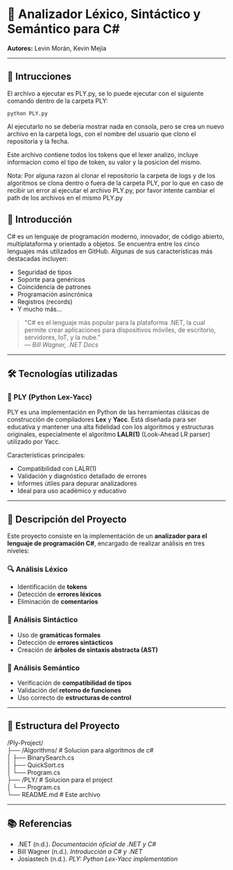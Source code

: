 ﻿# 🧠 Analizador Léxico, Sintáctico y Semántico para C#

**Autores:** Levin Morán, Kevin Mejía

---

## 📃 Intrucciones

El archivo a ejecutar es PLY.py, se lo puede ejecutar con el siguiente comando dentro de la carpeta PLY:

`python PLY.py`

Al ejecutarlo no se deberia mostrar nada en consola, pero se crea un nuevo archivo en la carpeta logs, con el nombre del usuario que clono el repositoria y la fecha.

Este archivo contiene todos los tokens que el lexer analizo, incluye informacion como el tipo de token, su valor y la posicion del mismo.

Nota: Por alguna razon al clonar el repositorio la carpeta de logs y de los algoritmos se clona dentro o fuera de la carpeta PLY, por lo que en caso de recibir un error al ejecutar el archivo PLY.py, por favor intente cambiar el path de los archivos en el mismo PLY.py

## 📌 Introducción

C# es un lenguaje de programación moderno, innovador, de código abierto, multiplataforma y orientado a objetos. Se encuentra entre los cinco lenguajes más utilizados en GitHub. Algunas de sus características más destacadas incluyen:

- Seguridad de tipos  
- Soporte para genéricos  
- Coincidencia de patrones  
- Programación asincrónica  
- Registros (records)  
- Y mucho más...  

> "C# es el lenguaje más popular para la plataforma .NET, la cual permite crear aplicaciones para dispositivos móviles, de escritorio, servidores, IoT, y la nube."  
> — *Bill Wagner, .NET Docs*

---

## 🛠️ Tecnologías utilizadas

### 🔹 PLY (Python Lex-Yacc)

PLY es una implementación en Python de las herramientas clásicas de construcción de compiladores **Lex** y **Yacc**. Está diseñada para ser educativa y mantener una alta fidelidad con los algoritmos y estructuras originales, especialmente el algoritmo **LALR(1)** (Look-Ahead LR parser) utilizado por Yacc.

Características principales:

- Compatibilidad con LALR(1)
- Validación y diagnóstico detallado de errores
- Informes útiles para depurar analizadores
- Ideal para uso académico y educativo

---

## 🧩 Descripción del Proyecto

Este proyecto consiste en la implementación de un **analizador para el lenguaje de programación C#**, encargado de realizar análisis en tres niveles:

### 🔍 Análisis Léxico

- Identificación de **tokens**
- Detección de **errores léxicos**
- Eliminación de **comentarios**

### 🧱 Análisis Sintáctico

- Uso de **gramáticas formales**
- Detección de **errores sintácticos**
- Creación de **árboles de sintaxis abstracta (AST)**

### 📐 Análisis Semántico

- Verificación de **compatibilidad de tipos**
- Validación del **retorno de funciones**
- Uso correcto de **estructuras de control**

---

## 📁 Estructura del Proyecto

/Ply-Project/<br>
├── /Algorithms/ # Solucion para algoritmos de c#<br>
│   	├── BinarySearch.cs<br>
│   	├── QuickSort.cs<br>
│   	└── Program.cs<br>
├── /PLY/ # Solucion para el project<br>
│   	└── Program.cs<br>
└── README.md # Este archivo<br>

---

## 📚 Referencias

- .NET (n.d.). *Documentación oficial de .NET y C#*  
- Bill Wagner (n.d.). *Introducción a C# y .NET*  
- Josiastech (n.d.). *PLY: Python Lex-Yacc implementation*
